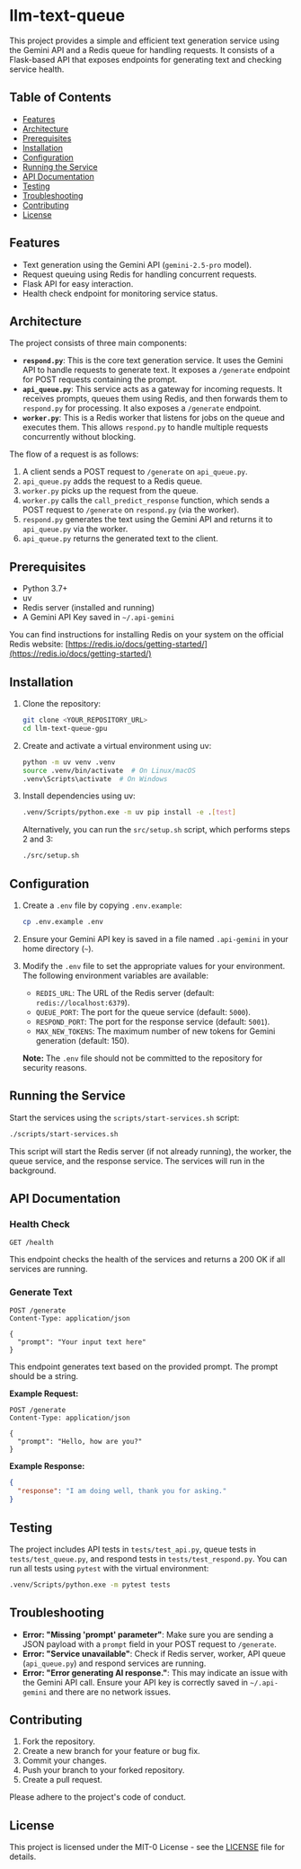 # llm-text-queue

This project provides a simple and efficient text generation service using the Gemini API and a Redis queue for handling requests. It consists of a Flask-based API that exposes endpoints for generating text and checking service health.

## Table of Contents

- [Features](#features)
- [Architecture](#architecture)
- [Prerequisites](#prerequisites)
- [Installation](#installation)
- [Configuration](#configuration)
- [Running the Service](#running-the-service)
- [API Documentation](#api-documentation)
- [Testing](#testing)
- [Troubleshooting](#troubleshooting)
- [Contributing](#contributing)
- [License](#license)

## Features

*   Text generation using the Gemini API (`gemini-2.5-pro` model).
*   Request queuing using Redis for handling concurrent requests.
*   Flask API for easy interaction.
*   Health check endpoint for monitoring service status.

## Architecture

The project consists of three main components:

*   **`respond.py`**: This is the core text generation service. It uses the Gemini API to handle requests to generate text. It exposes a `/generate` endpoint for POST requests containing the prompt.
*   **`api_queue.py`**: This service acts as a gateway for incoming requests. It receives prompts, queues them using Redis, and then forwards them to `respond.py` for processing. It also exposes a `/generate` endpoint.
*   **`worker.py`**: This is a Redis worker that listens for jobs on the queue and executes them. This allows `respond.py` to handle multiple requests concurrently without blocking.

The flow of a request is as follows:

1.  A client sends a POST request to `/generate` on `api_queue.py`.
2.  `api_queue.py` adds the request to a Redis queue.
3.  `worker.py` picks up the request from the queue.
4.  `worker.py` calls the `call_predict_response` function, which sends a POST request to `/generate` on `respond.py` (via the worker).
5.  `respond.py` generates the text using the Gemini API and returns it to `api_queue.py` via the worker.
6.  `api_queue.py` returns the generated text to the client.

## Prerequisites

*   Python 3.7+
*   uv
*   Redis server (installed and running)
*   A Gemini API Key saved in `~/.api-gemini`

You can find instructions for installing Redis on your system on the official Redis website: [https://redis.io/docs/getting-started/](https://redis.io/docs/getting-started/)

## Installation

1.  Clone the repository:

    ```bash
    git clone <YOUR_REPOSITORY_URL>
    cd llm-text-queue-gpu
    ```

2.  Create and activate a virtual environment using uv:

    ```bash
    python -m uv venv .venv
    source .venv/bin/activate  # On Linux/macOS
    .venv\Scripts\activate  # On Windows
    ```

3.  Install dependencies using uv:

    ```bash
    .venv/Scripts/python.exe -m uv pip install -e .[test]
    ```

    Alternatively, you can run the `src/setup.sh` script, which performs steps 2 and 3:

    ```bash
    ./src/setup.sh
    ```

## Configuration

1.  Create a `.env` file by copying `.env.example`:

    ```bash
    cp .env.example .env
    ```

2.  Ensure your Gemini API key is saved in a file named `.api-gemini` in your home directory (`~`).

3.  Modify the `.env` file to set the appropriate values for your environment. The following environment variables are available:

    *   `REDIS_URL`: The URL of the Redis server (default: `redis://localhost:6379`).
    *   `QUEUE_PORT`: The port for the queue service (default: `5000`).
    *   `RESPOND_PORT`: The port for the response service (default: `5001`).
    *   `MAX_NEW_TOKENS`: The maximum number of new tokens for Gemini generation (default: 150).

    **Note:** The `.env` file should not be committed to the repository for security reasons.

## Running the Service

Start the services using the `scripts/start-services.sh` script:

```bash
./scripts/start-services.sh
```

This script will start the Redis server (if not already running), the worker, the queue service, and the response service. The services will run in the background.

## API Documentation

### Health Check

```http
GET /health
```

This endpoint checks the health of the services and returns a 200 OK if all services are running.

### Generate Text

```http
POST /generate
Content-Type: application/json

{
  "prompt": "Your input text here"
}
```

This endpoint generates text based on the provided prompt. The prompt should be a string.

**Example Request:**

```http
POST /generate
Content-Type: application/json

{
  "prompt": "Hello, how are you?"
}
```

**Example Response:**

```json
{
  "response": "I am doing well, thank you for asking."
}
```

## Testing

The project includes API tests in `tests/test_api.py`, queue tests in `tests/test_queue.py`, and respond tests in `tests/test_respond.py`. You can run all tests using `pytest` with the virtual environment:

```bash
.venv/Scripts/python.exe -m pytest tests
```

## Troubleshooting

*   **Error: "Missing 'prompt' parameter"**: Make sure you are sending a JSON payload with a `prompt` field in your POST request to `/generate`.
*   **Error: "Service unavailable"**: Check if Redis server, worker, API queue (`api_queue.py`) and respond services are running.
*   **Error: "Error generating AI response."**: This may indicate an issue with the Gemini API call. Ensure your API key is correctly saved in `~/.api-gemini` and there are no network issues.

## Contributing

1.  Fork the repository.
2.  Create a new branch for your feature or bug fix.
3.  Commit your changes.
4.  Push your branch to your forked repository.
5.  Create a pull request.

Please adhere to the project's code of conduct.

## License

This project is licensed under the MIT-0 License - see the [LICENSE](LICENSE) file for details.